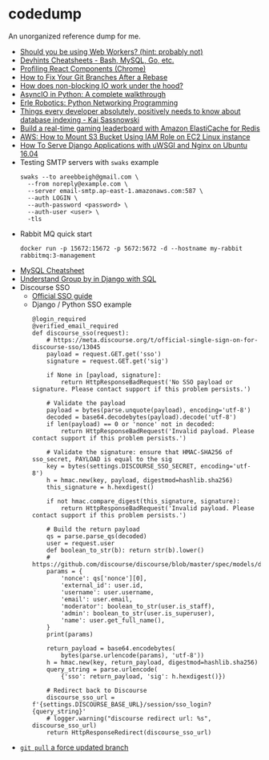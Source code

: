# codedump
An unorganized reference dump for me.

- [Should you be using Web Workers? (hint: probably not)](https://medium.com/@david.gilbertson/should-you-should-be-using-web-workers-hint-probably-not-9b6d26dc8c6a)
- [Devhints Cheatsheets - Bash, MySQL, Go, etc. ](https://devhints.io/)
- [Profiling React Components (Chrome)](https://calibreapp.com/blog/react-performance-profiling-optimization)
- [How to Fix Your Git Branches After a Rebase](https://www.viget.com/articles/how-to-fix-your-git-branches-after-a-rebase/)
- [How does non-blocking IO work under the hood?](https://medium.com/ing-blog/how-does-non-blocking-io-work-under-the-hood-6299d2953c74)
- [AsyncIO in Python: A complete walkthrough](https://realpython.com/async-io-python/#setting-up-your-environment)
- [Erle Robotics: Python Networking Programming](https://erlerobotics.gitbooks.io/erle-robotics-python-gitbook-free/content/)
- [Things every developer absolutely, positively needs to know about database indexing - Kai Sassnowski
](https://youtu.be/HubezKbFL7E)
- [Build a real-time gaming leaderboard with Amazon ElastiCache for Redis](https://aws.amazon.com/blogs/database/building-a-real-time-gaming-leaderboard-with-amazon-elasticache-for-redis/)
- [AWS: How to Mount S3 Bucket Using IAM Role on EC2 Linux instance](https://medium.com/tensult/aws-how-to-mount-s3-bucket-using-iam-role-on-ec2-linux-instance-ad2afd4513ef)
- [How To Serve Django Applications with uWSGI and Nginx on Ubuntu 16.04](https://www.digitalocean.com/community/tutorials/how-to-serve-django-applications-with-uwsgi-and-nginx-on-ubuntu-16-04#install-and-configure-virtualenv-and-virtualenvwrapper)
- Testing SMTP servers with `swaks` example
  ```
  swaks --to areebbeigh@gmail.com \
    --from noreply@example.com \
    --server email-smtp.ap-east-1.amazonaws.com:587 \
    --auth LOGIN \
    --auth-password <password> \
    --auth-user <user> \
    -tls
  ```
- Rabbit MQ quick start
    ```
    docker run -p 15672:15672 -p 5672:5672 -d --hostname my-rabbit rabbitmq:3-management
    ```
- [MySQL Cheatsheet](https://www.mysqltutorial.org/mysql-cheat-sheet.aspx)
- [Understand Group by in Django with SQL](https://hakibenita.com/django-group-by-sql#how-to-group-by)
- Discourse SSO
  - [Official SSO guide](https://meta.discourse.org/t/official-single-sign-on-for-discourse-sso/13045)
  - Django / Python SSO example
    ```python3
    @login_required
    @verified_email_required
    def discourse_sso(request):
        # https://meta.discourse.org/t/official-single-sign-on-for-discourse-sso/13045
        payload = request.GET.get('sso')
        signature = request.GET.get('sig')

        if None in [payload, signature]:
            return HttpResponseBadRequest('No SSO payload or signature. Please contact support if this problem persists.')

        # Validate the payload
        payload = bytes(parse.unquote(payload), encoding='utf-8')
        decoded = base64.decodebytes(payload).decode('utf-8')
        if len(payload) == 0 or 'nonce' not in decoded:
            return HttpResponseBadRequest('Invalid payload. Please contact support if this problem persists.')

        # Validate the signature: ensure that HMAC-SHA256 of sso_secret, PAYLOAD is equal to the sig
        key = bytes(settings.DISCOURSE_SSO_SECRET, encoding='utf-8')
        h = hmac.new(key, payload, digestmod=hashlib.sha256)
        this_signature = h.hexdigest()

        if not hmac.compare_digest(this_signature, signature):
            return HttpResponseBadRequest('Invalid payload. Please contact support if this problem persists.')

        # Build the return payload
        qs = parse.parse_qs(decoded)
        user = request.user
        def boolean_to_str(b): return str(b).lower()
        # https://github.com/discourse/discourse/blob/master/spec/models/discourse_single_sign_on_spec.rb
        params = {
            'nonce': qs['nonce'][0],
            'external_id': user.id,
            'username': user.username,
            'email': user.email,
            'moderator': boolean_to_str(user.is_staff),
            'admin': boolean_to_str(user.is_superuser),
            'name': user.get_full_name(),
        }
        print(params)

        return_payload = base64.encodebytes(
            bytes(parse.urlencode(params), 'utf-8'))
        h = hmac.new(key, return_payload, digestmod=hashlib.sha256)
        query_string = parse.urlencode(
            {'sso': return_payload, 'sig': h.hexdigest()})

        # Redirect back to Discourse
        discourse_sso_url = f'{settings.DISCOURSE_BASE_URL}/session/sso_login?{query_string}'
        # logger.warning("discourse redirect url: %s", discourse_sso_url)
        return HttpResponseRedirect(discourse_sso_url)
    ```
- [`git pull` a force updated branch](https://stackoverflow.com/questions/9813816/git-pull-after-forced-update)
